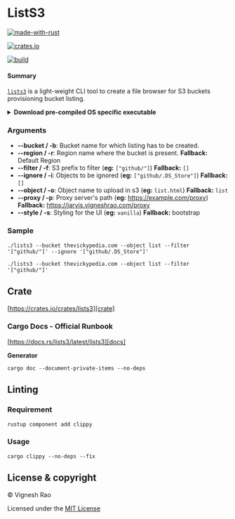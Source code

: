 # ListS3

[![made-with-rust][rust-logo]][rust-src-page]

[![crates.io][crates-logo]][crate]

[![build][gh-logo]][build]

#### Summary
[`lists3`][repo] is a light-weight CLI tool to create a file browser for S3 buckets provisioning bucket listing.

<details>
<summary><strong>Download pre-compiled OS specific executable</strong></summary>

###### macOS (Intel)
```shell
curl -o lists3-darwin-amd64.tar.gz -LH "Accept: application/octet-stream" "https://github.com/thevickypedia/lists3/releases/latest/download/lists3-darwin-amd64.tar.gz"
```

###### macOS (M1)
```shell
curl -o lists3-darwin-arm64.tar.gz -LH "Accept: application/octet-stream" "https://github.com/thevickypedia/lists3/releases/latest/download/lists3-darwin-arm64.tar.gz"
```

###### Linux
```shell
curl -o lists3-linux-amd64.tar.gz -LH "Accept: application/octet-stream" "https://github.com/thevickypedia/lists3/releases/latest/download/lists3-linux-amd64.tar.gz"
```

###### Windows (curl)
```shell
curl -o lists3-windows-amd64.zip -LH "Accept: application/octet-stream" "https://github.com/thevickypedia/lists3/releases/latest/download/lists3-windows-amd64.zip"
```

###### Windows (Invoke-WebRequest)
```shell
Invoke-WebRequest -Uri https://github.com/thevickypedia/lists3/releases/latest/download/lists3-windows-amd64.zip -OutFile lists3-windows-amd64.zip
```
</details>

### Arguments

- **--bucket / -b**: Bucket name for which listing has to be created.
- **--region / -r**: Region name where the bucket is present. **Fallback:** Default Region
- **--filter / -f**: S3 prefix to filter (**eg:** `["github/"]`) **Fallback:** `[]`
- **--ignore / -i**: Objects to be ignored (**eg:** `["github/.DS_Store"]`) **Fallback:** `[]`
- **--object / -o**: Object name to upload in s3 (**eg:** `list.html`) **Fallback:** `list`
- **--proxy / -p**: Proxy server's path (**eg:** https://example.com/proxy) **Fallback:** https://jarvis.vigneshrao.com/proxy
- **--style / -s**: Styling for the UI (**eg:** `vanilla`) **Fallback:** bootstrap

### Sample

```shell
./lists3 --bucket thevickypedia.com --object list --filter '["github/"]' --ignore '["github/.DS_Store"]'
```

```shell
./lists3 --bucket thevickypedia.com --object list --filter '["github/"]'
```

## Crate
[https://crates.io/crates/lists3][crate]

### Cargo Docs - Official Runbook
[https://docs.rs/lists3/latest/lists3][docs]

**Generator**
```shell
cargo doc --document-private-items --no-deps
```

## Linting
### Requirement
```shell
rustup component add clippy
```
### Usage
```shell
cargo clippy --no-deps --fix
```

## License & copyright

&copy; Vignesh Rao

Licensed under the [MIT License][license]

[rust-src-page]: https://www.rust-lang.org/
[repo]: https://github.com/thevickypedia/lists3
[license]: https://github.com/thevickypedia/lists3/blob/main/LICENSE
[build]: https://github.com/thevickypedia/lists3/actions/workflows/rust.yaml
[rust-logo]: https://img.shields.io/badge/Made%20with-Rust-black?style=for-the-badge&logo=Rust
[gh-logo]: https://github.com/thevickypedia/lists3/actions/workflows/rust.yaml/badge.svg
[crate]: https://crates.io/crates/lists3
[gh-checks]: https://github.com/thevickypedia/lists3/actions/workflows/rust.yml
[crates-logo]: https://img.shields.io/crates/v/lists3.svg
[docs]: https://docs.rs/lists3/latest/lists3
